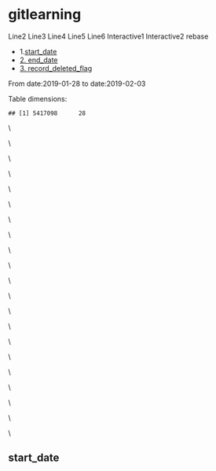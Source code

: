 gitlearning
===========
Line2
Line3
Line4
Line5
Line6
Interactive1
Interactive2
rebase

-   1.[start_date](#start_date)
-   [2. end_date](#end_date)
-   [3. record_deleted_flag](#record_deleted_flag)


From date:2019-01-28 to date:2019-02-03

Table dimensions:

    ## [1] 5417098      28
    

\

\

\

\

\

\

\

\

\

\

\

\

\

\

\

\

\

\

\

\

\



start_date
-----------
